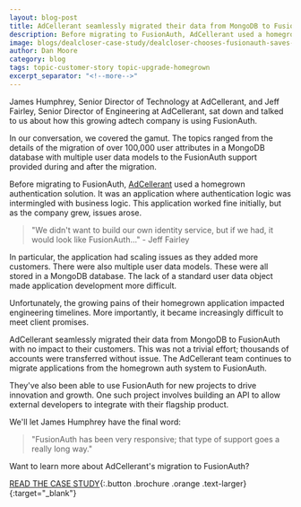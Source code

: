 ```yaml
---
layout: blog-post
title: AdCellerant seamlessly migrated their data from MongoDB to FusionAuth
description: Before migrating to FusionAuth, AdCellerant used a homegrown authentication solution with MongoDB. When they moved to FusionAuth, they transferred thousands of accounts transparently. 
image: blogs/dealcloser-case-study/dealcloser-chooses-fusionauth-saves-two-months-of-development-time.png
author: Dan Moore
category: blog
tags: topic-customer-story topic-upgrade-homegrown
excerpt_separator: "<!--more-->"
---
```


James Humphrey, Senior Director of Technology at AdCellerant, and Jeff Fairley, Senior Director of Engineering at AdCellerant, sat down and talked to us about how this growing adtech company is using FusionAuth. 

<!--more-->

In our conversation, we covered the gamut. The topics ranged from the details of the migration of over 100,000 user attributes in a MongoDB database with multiple user data models to the FusionAuth support provided during and after the migration.

Before migrating to FusionAuth, [AdCellerant](https://www.adcellerant.com/) used a homegrown authentication solution. It was an application where authentication logic was intermingled with business logic. This application worked fine initially, but as the company grew, issues arose. 

> "We didn't want to build our own identity service, but if we had, it would look like FusionAuth..." - Jeff Fairley

In particular, the application had scaling issues as they added more customers. There were also multiple user data models. These were all stored in a MongoDB database. The lack of a standard user data object made application development more difficult. 

Unfortunately, the growing pains of their homegrown application impacted engineering timelines. More importantly, it became increasingly difficult to meet client promises.

AdCellerant seamlessly migrated their data from MongoDB to FusionAuth with no impact to their customers. This was not a trivial effort; thousands of accounts were transferred without issue. The AdCellerant team continues to migrate applications from the homegrown auth system to FusionAuth. 

They've also been able to use FusionAuth for new projects to drive innovation and growth. One such project involves building an API to allow external developers to integrate with their flagship product. 

We'll let James Humphrey have the final word:

> "FusionAuth has been very responsive; that type of support goes a really long way."

Want to learn more about AdCellerant's migration to FusionAuth? 

[READ THE CASE STUDY](/resources/adcellerant-case-study.pdf){:.button .brochure .orange .text-larger}{:target="_blank"}
